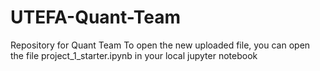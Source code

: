 # UTEFA-Quant-Team
Repository for Quant Team
To open the new uploaded file, you can open the file project_1_starter.ipynb in your local jupyter notebook
